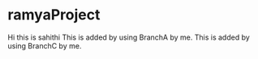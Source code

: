 # ramyaProject
Hi this is sahithi
This is added by using BranchA by me.
This is added by using BranchC by me.